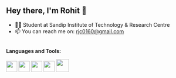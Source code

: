 ## Hey there, I'm Rohit 👋

- 👨‍🎓 Student at Sandip Institute of Technology & Research Centre
- 📫 You can reach me on: <a href="mailto:rjc0160@gmail.com">rjc0160@gmail.com</a>
<br><br>

**Languages and Tools:**

<code><img height="30px" src="https://img.icons8.com/color/50/000000/git.png"/></code>
<code><img height="30px" src="https://img.icons8.com/color/50/000000/html-5--v1.png"/></code>
<code><img height="30px" src="https://img.icons8.com/color/50/000000/css3.png"/></code>
<code><img height="30px" src="https://img.icons8.com/color/50/000000/javascript--v1.png"/></code>
<code><img height="35px" src="https://img.icons8.com/color/50/000000/java-coffee-cup-logo--v1.png"/></code>

